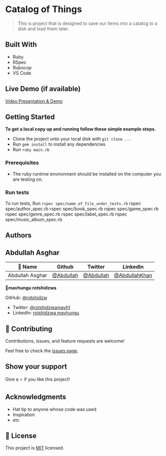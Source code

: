# Catalog of Things

> This is project that is designed to save our items into a catalog to a disk and load them later.

## Built With

- Ruby
- RSpec
- Rubocop
- VS Code

## Live Demo (if available)

[Video Presentation & Demo](https://www.loom.com/share/d12d7d0fdccd4bf09ff80789cd621fb6)

## Getting Started

**To get a local copy up and running follow these simple example steps.**

- Clone the project unto your local disk with `git clone ...`
- Run `gem install` to install any dependencies
- Run `ruby main.rb`

### Prerequisites

- The ruby runtime environment should be installed on the computer you are testing on.

### Run tests

To run tests, Run `rspec spec/name_of_file_under_tests.rb`
rspec spec/author_spec.rb
rspec spec/book_spec.rb
rspec spec/game_spec.rb
rspec spec/genre_spec.rb
rspec spec/label_spec.rb
rspec spec/music_album_spec.rb

## Authors

## **Abdullah Asghar**

| 👤 Name         | Github                                          | Twitter                                      | LinkedIn                                                        |
| --------------- | ----------------------------------------------- | -------------------------------------------- | --------------------------------------------------------------- |
| Abdullah Asghar | [@Abdullah](https://github.com/Abdullah2213565) | [@Abdullah](https://twitter.com/dulakhan024) | [@AbdullahKhan](https://www.linkedin.com/in/abdullah-khan2002/) |

👤**mavhungu rotshidzwa**

GitHub: [@rotshidzw](https://github.com/rotshidzw)

- Twitter: [@rotshidzwamavh1](https://twitter.com/rotshidzwamavh1)
- LinkedIn: [rotshidzwa mavhungu](https://www.linkedin.com/in/rochidzwa-chester-8062b6211/)

## 🤝 Contributing

Contributions, issues, and feature requests are welcome!

Feel free to check the [issues page](../../issues/).

## Show your support

Give a ⭐️ if you like this project!

## Acknowledgments

- Hat tip to anyone whose code was used
- Inspiration
- etc

## 📝 License

This project is [MIT](./LICENSE) licensed.
